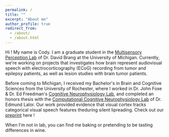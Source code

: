 ```yaml
---
permalink: /
title: ""
excerpt: "About me"
author_profile: true
redirect_from: 
  - /about/
  - /about.html
---
```



Hi ! My name is Cody. I am a graduate student in the [Multisensory Perception Lab](https://sites.lsa.umich.edu/brang-lab/) of Dr. David Brang at the University of Michigan. Currently, we're working on projects that investigates how brain represent audiovisual speech with electrocorticography (ECoG) recording from tumor and epilepsy patients, as well as lesion studies with brain tumor patients. 

Before coming to Michigan, I received my Bachelor's in Brain and Cognitive Sciences from the University of Rochester, where I worked in Dr. John Foxe & Dr. Ed Freedman's [Cognitive Neurophysiology Lab](https://www.urmc.rochester.edu/labs/cognitive-neurophysiology.aspx), and completed an honors thesis with the [Computational Cognitive Neurophysiology Lab](https://www.urmc.rochester.edu/labs/lalor.aspx) of Dr. Edmund Lalor. Our work provided evidence that visual cortex tracks categorical visual speech features theduring silent lipreading. Check out our [preprint](https://doi.org/10.1101/2021.02.09.430299) here !


When I'm not in lab, you can find me baking or pretending to be tasting differences in wine.
